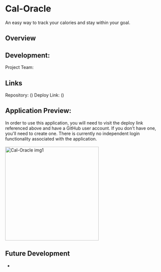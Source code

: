 # Cal-Oracle
An easy way to track your calories and stay within your goal.

## Overview


## Development:

Project Team:


## Links

Repository: ()
Deploy Link: ()

## Application Preview:
In order to use this application, you will need to visit the deploy link referenced above and have a GitHub user account. If you don't have one, you'll need to create one. There is currently no independent login functionality associated with the application.
<br> <br>
<img src="assets/images/FILE NAME HERE.jpg" alt="Cal-Oracle img1" width="300"/>

## Future Development
<ul>
    <li>
</ul>